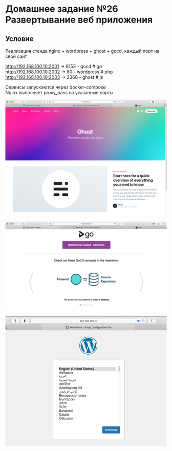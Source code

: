 # Домашнее задание №26 Развертывание веб приложения
## Условие

Реализация стенда nginx + wordpress + ghost + gocd, каждый порт на свой сайт

http://192.168.100.10:2001 -> 8153 - gocd # go  
http://192.168.100.10:2002 -> 80 - wordpress # php  
http://192.168.100.10:2003 -> 2368 - ghost # js

Сервисы запускаются через docker-compose  
Nginx выполняет proxy_pass на указанные порты

![](img/web1.png)

![](img/web2.png)

![](img/web3.png)

